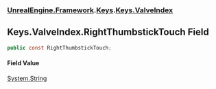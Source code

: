 ### [UnrealEngine.Framework](./UnrealEngine-Framework.md 'UnrealEngine.Framework').[Keys](./UnrealEngine-Framework-Keys.md 'UnrealEngine.Framework.Keys').[Keys.ValveIndex](./UnrealEngine-Framework-Keys-ValveIndex.md 'UnrealEngine.Framework.Keys.ValveIndex')
## Keys.ValveIndex.RightThumbstickTouch Field
  
```csharp
public const RightThumbstickTouch;
```
#### Field Value
[System.String](https://docs.microsoft.com/en-us/dotnet/api/System.String 'System.String')  
